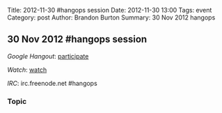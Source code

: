 Title: 2012-11-30 #hangops session
Date: 2012-11-30 13:00
Tags: event
Category: post
Author: Brandon Burton
Summary: 30 Nov 2012 hangops

## 30 Nov 2012 #hangops session

_Google Hangout_: [participate](https://plus.google.com/hangouts/_/eadd41dae2f398b484ccfe525cedec05ffba0f6f?pqs=1&hl=en)

_Watch_: [watch](http://www.youtube.com/watch?v=SJ6DVuPpj3c)

_IRC_: irc.freenode.net #hangops

### Topic
